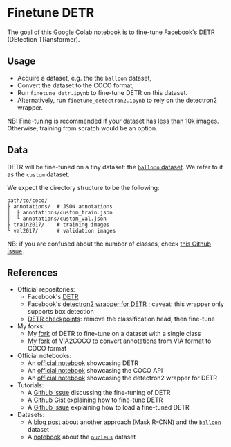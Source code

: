 # Finetune DETR

The goal of this [Google Colab](https://colab.research.google.com/) notebook is to fine-tune Facebook's DETR (DEtection TRansformer).

## Usage

-   Acquire a dataset, e.g. the the `balloon` dataset,
-   Convert the dataset to the COCO format,
-   Run `finetune_detr.ipynb` to fine-tune DETR on this dataset.
-   Alternatively, run `finetune_detectron2.ipynb` to rely on the detectron2 wrapper.

NB: Fine-tuning is recommended if your dataset has [less than 10k images](https://github.com/facebookresearch/detr/issues/9#issuecomment-635357693).
Otherwise, training from scratch would be an option.

## Data

DETR will be fine-tuned on a tiny dataset: the [`balloon` dataset](https://github.com/matterport/Mask_RCNN/tree/master/samples/balloon).
We refer to it as the `custom` dataset.

We expect the directory structure to be the following:
```
path/to/coco/
├ annotations/  # JSON annotations
│  ├ annotations/custom_train.json
│  └ annotations/custom_val.json
├ train2017/    # training images
└ val2017/      # validation images
```

NB: if you are confused about the number of classes, check [this Github issue](https://github.com/facebookresearch/detr/issues/108#issuecomment-650269223).

## References

-   Official repositories:
    - Facebook's [DETR](https://github.com/facebookresearch/detr)
    - Facebook's [detectron2 wrapper for DETR](https://github.com/facebookresearch/detr/tree/master/d2) ; caveat: this wrapper only supports box detection
    - [DETR checkpoints](https://github.com/facebookresearch/detr#model-zoo): remove the classification head, then fine-tune
-   My forks:
    - My [fork](https://github.com/woctezuma/detr/tree/finetune) of DETR to fine-tune on a dataset with a single class
    - My [fork](https://github.com/woctezuma/VIA2COCO/tree/fixes) of VIA2COCO to convert annotations from VIA format to COCO format
-   Official notebooks:
    - An [official notebook](https://colab.research.google.com/github/facebookresearch/detr/blob/colab/notebooks/detr_attention.ipynb) showcasing DETR
    - An [official notebook](https://github.com/cocodataset/cocoapi/blob/master/PythonAPI/pycocoDemo.ipynb) showcasing the COCO API
    - An [official notebook](https://colab.research.google.com/drive/16jcaJoc6bCFAQ96jDe2HwtXj7BMD_-m5) showcasing the detectron2 wrapper for DETR
-   Tutorials:
    - A [Github issue](https://github.com/facebookresearch/detr/issues/9) discussing the fine-tuning of DETR
    - A [Github Gist](https://gist.github.com/mlk1337/651297e28199b4bb7907fc413c49f58f) explaining how to fine-tune DETR
    - A [Github issue](https://github.com/facebookresearch/detr/issues/9#issuecomment-636391562) explaining how to load a fine-tuned DETR
-   Datasets:
    - A [blog post](https://engineering.matterport.com/splash-of-color-instance-segmentation-with-mask-r-cnn-and-tensorflow-7c761e238b46) about another approach (Mask R-CNN) and the [`balloon`](https://github.com/matterport/Mask_RCNN/tree/master/samples/balloon) dataset
    - A [notebook](https://github.com/matterport/Mask_RCNN/blob/master/samples/nucleus/inspect_nucleus_model.ipynb) about the [`nucleus`](https://github.com/matterport/Mask_RCNN/tree/master/samples/nucleus) dataset

<!-- Definitions -->

